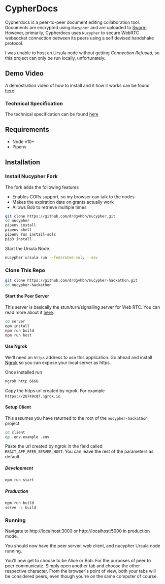 # CypherDocs

Cypherdocs is a peer-to-peer document editing collaboration tool. Documents are encrypted using `Nucypher` and are uploaded to [Swarm](https://swarm-gateways.net/). However, primarily, Cypherdocs uses `Nucypher` to secure WebRTC websocket connection between its peers using a self devised handshake protocol.

I was unable to host an Ursula node without getting <i>Connection Refused</i>, so this project can only be run locally, unfortunately.

## Demo Video

A demostration video of how to install and it how it works can be found [here](https://www.youtube.com/watch?v=o8f9SGw5PrI)!

### Technical Specification

The technical specification can be found [here](./TECHNICAL_SPECIFICATION.MD)

## Requirements

* Node v10+
* Pipenv

## Installation

### Install Nucypher Fork

The fork adds the following features

* Enables CORs support, so my browser can talk to the nodes
* Makes the expiration date on grants actually work
* Allows Bob to retrieve multiple times

```sh
git clone https://github.com/drdgvhbh/nucypher.git
cd nucypher
pipenv install
pipenv shell
pipenv run install-solc
pip3 install .
```

Start the Ursula Node.

```sh
nucypher ursula run --federated-only --dev
```

### Clone This Repo

```sh
git clone https://github.com/drdgvhbh/nucypher-hackathon.git
cd nucypher-hackathon
```

#### Start the Peer Server

This server is basically the stun/turn/signalling server for Web RTC. You can read more about it [here](https://developer.mozilla.org/en-US/docs/Web/API/WebRTC_API/Signaling_and_video_calling#The_signaling_server).

```sh
cd server
npm install
npm run build
npm run host
```

#### Use Ngrok

We'll need an `https` address to use this application. Go ahead and install [Ngrok](https://ngrok.com/) so you can expose your local server as https.

Once installed run

```sh
ngrok http 6666
```

Copy the https url created by ngrok. For example `https://28749c87.ngrok.io`.


#### Setup Client

This assumes you have returned to the root of the `nucypher-hackathon` project

```sh
cd client
cp .env.example .env
```

Paste the url created by ngrok in the field called `REACT_APP_PEER_SERVER_HOST`. You can leave the rest of the parameters as default.


##### Development

```sh
npm run start
```

##### Production

```sh
npm run build
serve -s build
```

### Running

Navigate to http://localhost:3000 or http://localhost:5000 in production mode.

You should now have the peer server, web client, and nucypher Ursula node running.

You'll now get to choose to be Alice or Bob. For the purposes of peer to peer communicate. Simply open another tab and choose the other respective character. From the browser's point of view, both your tabs will be considered peers, even though you're on the same computer of course.

